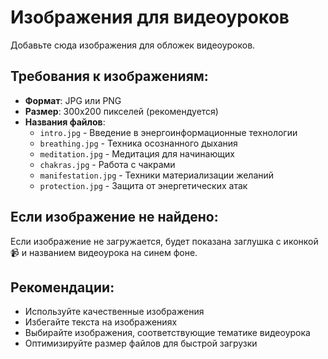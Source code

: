 # Изображения для видеоуроков

Добавьте сюда изображения для обложек видеоуроков.

## Требования к изображениям:

- **Формат**: JPG или PNG
- **Размер**: 300x200 пикселей (рекомендуется)
- **Названия файлов**:
  - `intro.jpg` - Введение в энергоинформационные технологии
  - `breathing.jpg` - Техника осознанного дыхания
  - `meditation.jpg` - Медитация для начинающих
  - `chakras.jpg` - Работа с чакрами
  - `manifestation.jpg` - Техники материализации желаний
  - `protection.jpg` - Защита от энергетических атак

## Если изображение не найдено:

Если изображение не загружается, будет показана заглушка с иконкой 📹 и названием видеоурока на синем фоне.

## Рекомендации:

- Используйте качественные изображения
- Избегайте текста на изображениях
- Выбирайте изображения, соответствующие тематике видеоурока
- Оптимизируйте размер файлов для быстрой загрузки 